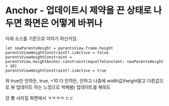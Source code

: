 # Anchor - 업데이트시 제약을 끈 상태로 나두면 화면은 어떻게 바뀌나
아래 소스를 기준으로 이야기 하신거임.
~~~
let nowParentsHeight = parentsView.frame.height
parentsViewHeightConstraint?.isActive = false
parentsViewHeightConstraint = parentsView.heightAnchor.constraint(equalToConstant: nowParentsHeight + 10)
parentsViewHeightConstraint?.isActive = true
~~~
와 true만 안하든, 
true, +10 다 안하든,
안하고 나중에 width값(height말고 다른값으로 뷰 업데이트 하는 느낌으로 싹해봄) 업데이트를 해줘도

걍 뿅 사라짐 화면에서 ㅋㅋㅋㅋ ㄷㄷ
